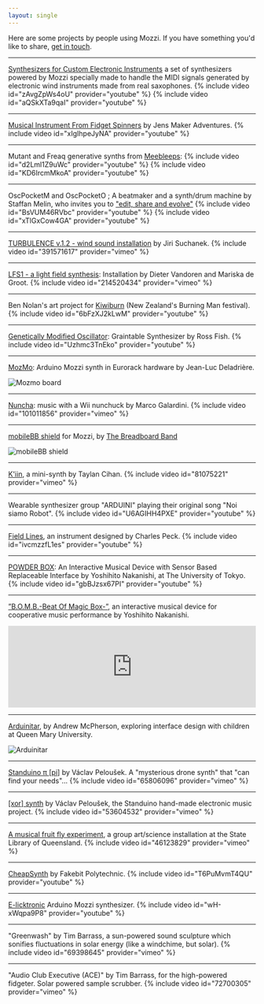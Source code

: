 ```yaml
---
layout: single
---
```


Here are some projects by people using Mozzi. If you have something you'd like to share, [get in touch](https://groups.google.com/forum/#!forum/mozzi-users).

***

[Synthesizers for Custom Electronic Instruments](https://github.com/tomcombriat/TES_10-knobs-synth) a set of synthesizers powered by Mozzi specially made to handle the MIDI signals generated by electronic wind instruments made from real saxophones.
{% include video id="zAvgZpWs4oU" provider="youtube" %}
{% include video id="aQSkXTa9qaI" provider="youtube" %}

***

[Musical Instrument From Fidget Spinners](https://github.com/JensMakerAdventures/FidgetSpinnerInstrument) by Jens Maker Adventures.
{% include video id="xIgIhpeJyNA" provider="youtube" %}

***

Mutant and Freaq generative synths from [Meebleeps](https://github.com/Meebleeps):
{% include video id="d2Lml1Z9uWc" provider="youtube" %}
{% include video id="KD6IrcmMkoA" provider="youtube" %}

***

OscPocketM and OscPocketO ; A beatmaker and a synth/drum machine by Staffan Melin, who invites you to ["edit, share and evolve"](https://oscillator.se/arduino) {% include video id="BsVUM46RVbc" provider="youtube" %}
{% include video id="xTlGxCow4GA" provider="youtube" %}

***

[TURBULENCE v.1.2 - wind sound installation](https://www.jiri-suchanek.net/en/project/turbulence/) by Jiri Suchanek.
{% include video id="391571617" provider="vimeo" %}

***

[LFS1 - a light field synthesis](https://dietervandoren.net/index.php?/project/lfs1/): Installation by Dieter Vandoren and Mariska de Groot.
{% include video id="214520434" provider="vimeo" %}

***

Ben Nolan's art project for [Kiwiburn](https://www.kiwiburn.com/) (New Zealand's Burning Man festival).
{% include video id="6bFzXJ2kLwM" provider="youtube" %}

***

[Genetically Modified Oscillator](https://www.youtube.com/watch?v=Uzhmc3TnEko): Graintable Synthesizer by Ross Fish.
{% include video id="Uzhmc3TnEko" provider="youtube" %}

***

[MozMo](https://elek101.blogspot.be/2015/01/mozmo-brilliant-arduino-mozzi-synth-in.html): Arduino Mozzi synth in Eurorack hardware by Jean-Luc Deladrière.

![Mozmo board](https://lh3.ggpht.com/-av7QluDJS0g/VLo2Cp3i7VI/AAAAAAAAAmo/gTKQFGTBFEk/side.jpg)

***

[Nuncha](https://github.com/mgalardini/nuncha): music with a Wii nunchuck by Marco Galardini.
{% include video id="101011856" provider="vimeo" %}

***

[mobileBB shield](https://breadboardband.github.io/mobileBBshield_for_Mozzi/) for Mozzi, by [The Breadboard Band](https://www.breadboardband.org/wordpress/?p=5)

![mobileBB shield](https://raw.github.com/BreadboardBand/mobileBBshield_for_Mozzi/gh-pages/mobileBBforMozzi01.jpg)

***

[K'iin](https://www.taylancihan.com/kiin.html), a mini-synth by Taylan Cihan.
{% include video id="81075221" provider="vimeo" %}

***

Wearable synthesizer group "ARDUINI" playing their original song "Noi siamo Robot".
{% include video id="U6AGIHH4PXE" provider="youtube" %}

***

[Field Lines](https://charlespeckmusic.com/blog/field-lines-interactive-instrument/), an instrument designed by Charles Peck.
{% include video id="ivcmzzfL1es" provider="youtube" %}

***

[POWDER BOX](https://yoshihito-nakanishi.com/works/device/powder-box/): An Interactive Musical Device with Sensor Based Replaceable Interface by Yoshihito Nakanishi,
at The University of Tokyo.
{% include video id="gbBJzsx67PI" provider="youtube" %}

***

[”B.O.M.B.-Beat Of Magic Box-”](https://yoshihito-nakanishi.com/performance/b-o-m-b-performance/), an interactive musical device for cooperative music performance by Yoshihito Nakanishi.
<iframe width="100%" height="166" scrolling="no" frameborder="no" src="https://w.soundcloud.com/player/?url=http%3A%2F%2Fapi.soundcloud.com%2Ftracks%2F93191213&show_artwork=true"></iframe>

***

[Arduinitar](https://www.eecs.qmul.ac.uk/~andrewm/arduinitar.html), by Andrew McPherson, exploring interface design with children at Queen Mary University.

![Arduinitar](https://www.eecs.qmul.ac.uk/~andrewm/arduinitar/arduinitar-body.jpg)

***

[Standuino π [pi]](https://www.standuino.eu/musical-instruments/pi/) by Václav Peloušek.  A "mysterious drone synth" that "can find your needs"...
{% include video id="65806096" provider="vimeo" %}

***

[[xor] synth](https://www.standuino.eu/devices/instruments/xor-synth/) by Václav Peloušek, the Standuino hand-made electronic music project.
{% include video id="53604532" provider="vimeo" %}

***

[A musical fruit fly experiment](https://reprage.com/post/28654178439/untitled-sound-project-two), a group art/science installation at the State Library of Queensland.
{% include video id="46123829" provider="vimeo" %}

***

[CheapSynth](https://www.fakebitpolytechnic.com/equipment/) by Fakebit Polytechnic.
{% include video id="T6PuMvmT4QU" provider="youtube" %}

***

[E-licktronic](https://www.e-licktronic.com/forum/viewtopic.php?f=4&p=31) Arduino Mozzi synthesizer.
{% include video id="wH-xWqpa9P8" provider="youtube" %}

***

"Greenwash" by Tim Barrass, a sun-powered sound sculpture which sonifies fluctuations in solar energy (like a windchime, but solar).
{% include video id="69398645" provider="vimeo" %}

***

"Audio Club Executive (ACE)" by Tim Barrass, for the high-powered fidgeter.  Solar powered sample scrubber.
{% include video id="72700305" provider="vimeo" %}
